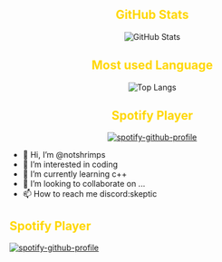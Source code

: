 <div align="center">

  ## <span style="color: #FFD700;">GitHub Stats</span>
  ![GitHub Stats](https://github-readme-stats.vercel.app/api?username=notshrimps&show_icons=true&theme=dark&title_color=FFD700&text_color=32CD32&icon_color=32CD32&bg_color=0d1117)

  ## <span style="color: #FFD700;">Most used Language </span>
  ![Top Langs](https://github-readme-stats.vercel.app/api/top-langs/?username=notshrimps&layout=compact&theme=dark&title_color=FFD700&text_color=32CD32&bg_color=0d1117)

  ## <span style="color: #FFD700;">Spotify Player</span>
  [![spotify-github-profile](https://spotify-github-profile.kittinanx.com/api/view?uid=letsphilll17&cover_image=true&theme=default&show_offline=true&background_color=121212&interchange=false)](https://github.com/kittinan/spotify-github-profile)
</div>

- 👋 Hi, I’m @notshrimps
- 👀 I’m interested in coding
- 🌱 I’m currently learning c++
- 💞️ I’m looking to collaborate on ...
- 📫 How to reach me discord:skeptic

## <span style="color: #FFD700;">Spotify Player</span>
  [![spotify-github-profile](https://spotify-github-profile.kittinanx.com/api/view?uid=letsphilll17&cover_image=true&theme=default&show_offline=true&background_color=121212&interchange=false)](https://github.com/kittinan/spotify-github-profile)
<!---
notshrimps/notshrimps is a ✨ special ✨ repository because its `README.md` (this file) appears on your GitHub profile.
You can click the Preview link to take a look at your changes.
--->
